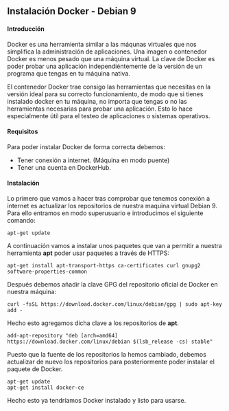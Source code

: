 ## Instalación Docker - Debian 9

#### Introducción
Docker es una herramienta similar a las máqunas virtuales que nos simplifica la administración de aplicaciones. Una imagen o contenedor Docker es menos pesado que una máquina virtual. La clave de Docker es poder probar una aplicación independiéntemente de la versión de un programa que tengas en tu máquina nativa. 

El contenedor Docker trae consigo las herramientas que necesitas en la versión ideal para su correcto funcionamiento, de modo que si tienes instalado docker en tu máquina, no importa que tengas o no las herramientas necesarias para probar una aplicación. Esto lo hace especialmente útil para el testeo de aplicaciones o sistemas operativos.

#### Requisitos
Para poder instalar Docker de forma correcta debemos:
- Tener conexión a internet. (Máquina en modo puente)
- Tener una cuenta en DockerHub.

#### Instalación
Lo primero que vamos a hacer tras comprobar que tenemos conexión a internet es actualizar los repositorios de nuestra maquina virtual Debian 9. Para ello entramos en modo superusuario e introducimos el siguiente comando:
~~~
apt-get update
~~~
A continuación vamos a instalar unos paquetes que van a permitir a nuestra herramienta **apt** poder usar paquetes a través de HTTPS:
~~~
apt-get install apt-transport-https ca-certificates curl gnupg2 software-properties-common
~~~
Después debemos añadir la clave GPG del repositorio oficial de Docker en nuestra máquina:
~~~
curl -fsSL https://download.docker.com/linux/debian/gpg | sudo apt-key add -
~~~
Hecho esto agregamos dicha clave a los repositorios de **apt**.
~~~
add-apt-repository "deb [arch=amd64] https://download.docker.com/linux/debian $(lsb_release -cs) stable"
~~~
Puesto que la fuente de los repositorios la hemos cambiado, debemos actualizar de nuevo los repositorios para posteriormente poder instalar el paquete de Docker.
~~~
apt-get update
apt-get install docker-ce
~~~
Hecho esto ya tendríamos Docker instalado y listo para usarse.